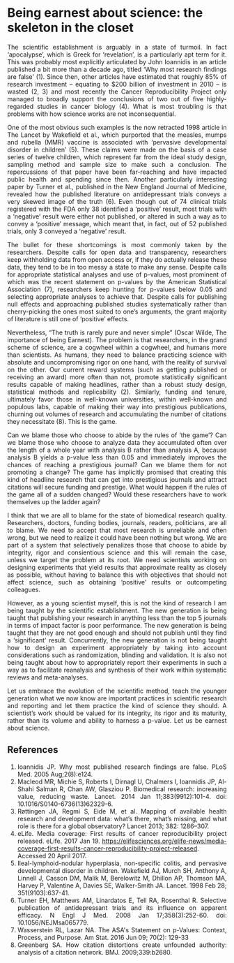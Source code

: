 # Being earnest about science: the skeleton in the closet 

<div align="justify">
 
The scientific establishment is arguably in a state of turmoil. In fact ‘apocalypse’, which is Greek for ‘revelation’, is a particularly apt term for it. This was probably most explicitly articulated by John Ioannidis in an article published a bit more than a decade ago, titled ‘Why most research findings are false’ (1). Since then, other articles have estimated that roughly 85% of research investment – equating to $200 billion of investment in 2010 – is wasted (2, 3) and most recently the Cancer Reproducibility Project only managed to broadly support the conclusions of two out of five highly-regarded studies in cancer biology (4). What is most troubling is that problems with how science works are not inconsequential.

One of the most obvious such examples is the now retracted 1998 article in The Lancet by Wakefield et al., which purported that the measles, mumps and rubella (MMR) vaccine is associated with ‘pervasive developmental disorder in children’ (5). These claims were made on the basis of a case series of twelve children, which represent far from the ideal study design, sampling method and sample size to make such a conclusion. The repercussions of that paper have been far-reaching and have impacted public health and spending since then. Another particularly interesting paper by Turner et al., published in the New England Journal of Medicine, revealed how the published literature on antidepressant trials conveys a very skewed image of the truth (6). Even though out of 74 clinical trials registered with the FDA only 38 identified a ‘positive’ result, most trials with a ‘negative’ result were either not published, or altered in such a way as to convey a ‘positive’ message, which meant that, in fact, out of 52 published trials, only 3 conveyed a ‘negative’ result. 

The bullet for these shortcomings is most commonly taken by the researchers. Despite calls for open data and transparency, researchers keep withholding data from open access or, if they do actually release these data, they tend to be in too messy a state to make any sense. Despite calls for appropriate statistical analyses and use of p-values, most prominent of which was the recent statement on p-values by the American Statistical Association (7), researchers keep hunting for p-values below 0.05 and selecting appropriate analyses to achieve that. Despite calls for publishing null effects and approaching published studies systematically rather than cherry-picking the ones most suited to one’s arguments, the grant majority of literature is still one of ‘positive’ effects.

Nevertheless, “The truth is rarely pure and never simple” (Oscar Wilde, The importance of being Earnest). The problem is that researchers, in the grand scheme of science, are a cogwheel within a cogwheel, and humans more than scientists. As humans, they need to balance practicing science with absolute and uncompromising rigor on one hand, with the reality of survival on the other. Our current reward systems (such as getting published or receiving an award) more often than not, promote statistically significant results capable of making headlines, rather than a robust study design, statistical methods and replicability (2). Similarly, funding and tenure, ultimately favor those in well-known universities, within well-known and populous labs, capable of making their way into prestigious publications, churning out volumes of research and accumulating the number of citations they necessitate (8). This is the game.

Can we blame those who choose to abide by the rules of ‘the game’? Can we blame those who choose to analyze data they accumulated often over the length of a whole year with analysis B rather than analysis A, because analysis B yields a p-value less than 0.05 and immediately improves the chances of reaching a prestigious journal? Can we blame them for not promoting a change? The game has implicitly promised that creating this kind of headline research that can get into prestigious journals and attract citations will secure funding and prestige. What would happen if the rules of the game all of a sudden changed? Would these researchers have to work themselves up the ladder again?

I think that we are all to blame for the state of biomedical research quality. Researchers, doctors, funding bodies, journals, readers, politicians, are all to blame. We need to accept that most research is unreliable and often wrong, but we need to realize it could have been nothing but wrong. We are part of a system that selectively penalizes those that choose to abide by integrity, rigor and consientious science and this will remain the case, unless we target the problem at its root. We need scientists working on designing experiments that yield results that approximate reality as closely as possible, without having to balance this with objectives that should not affect science, such as obtaining ‘positive’ results or outcompeting colleagues. 

However, as a young scientist myself, this is not the kind of research I am being taught by the scientific establishment. The new generation is being taught that publishing your research in anything less than the top 5 journals in terms of impact factor is poor performance. The new generation is being taught that they are not good enough and should not publish until they find a ‘significant’ result. Concurrently, the new generation is not being taught how to design an experiment appropriately by taking into account considerations such as randomization, blinding and validation. It is also not being taught about how to appropriately report their experiments in such a way as to facilitate reanalysis and synthesis of their work within systematic reviews and meta-analyses.

Let us embrace the evolution of the scientific method, teach the younger generation what we now know are important practices in scientific research and reporting and let them practice the kind of science they should. A scientist’s work should be valued for its integrity, its rigor and its maturity, rather than its volume and ability to harness a p-value. Let us be earnest about science.

 
## References
1.	Ioannidis JP. Why most published research findings are false. PLoS Med. 2005 Aug;2(8):e124. 
2.	Macleod MR, Michie S, Roberts I, Dirnagl U, Chalmers I, Ioannidis JP, Al-Shahi Salman R, Chan AW, Glasziou P. Biomedical research: increasing value, reducing waste. Lancet. 2014 Jan 11;383(9912):101-4. doi: 10.1016/S0140-6736(13)62329-6. 
3.	Røttingen JA, Regmi S, Eide M, et al. Mapping of available health research and development data: what’s there, what’s missing, and what role is there for a global observatory? Lancet 2013; 382: 1286–307.
4.	eLife. Media coverage: First results of cancer reproducibility project released. eLife. 2017 Jan 19. https://elifesciences.org/elife-news/media-coverage-first-results-cancer-reproducibility-project-released. Accessed 20 April 2017.
5.	Ileal-lymphoid-nodular hyperplasia, non-specific colitis, and pervasive developmental disorder in children. Wakefield AJ, Murch SH, Anthony A, Linnell J, Casson DM, Malik M, Berelowitz M, Dhillon AP, Thomson MA, Harvey P, Valentine A, Davies SE, Walker-Smith JA. Lancet. 1998 Feb 28; 351(9103):637-41.
6.	Turner EH, Matthews AM, Linardatos E, Tell RA, Rosenthal R. Selective publication of antidepressant trials and its influence on apparent efficacy. N Engl J Med. 2008 Jan 17;358(3):252-60. doi: 10.1056/NEJMsa065779.
7.	Wasserstein RL, Lazar NA. The ASA's Statement on p-Values: Context, Process, and Purpose. Am Stat. 2016 Jun 09; 70(2): 129-33
8.	Greenberg SA. How citation distortions create unfounded authority: analysis of a citation network. BMJ. 2009;339:b2680.

</div>
